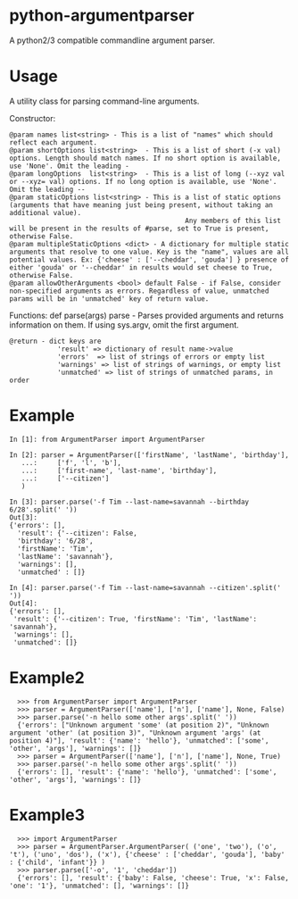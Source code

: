 # python-argumentparser
A python2/3 compatible commandline argument parser.

Usage
=====

A utility class for parsing command-line arguments.

Constructor:

    @param names list<string> - This is a list of "names" which should reflect each argument.
    @param shortOptions list<string>  - This is a list of short (-x val) options. Length should match names. If no short option is available, use 'None'. Omit the leading -
    @param longOptions  list<string>  - This is a list of long (--xyz val or --xyz= val) options. If no long option is available, use 'None'. Omit the leading --
    @param staticOptions list<string> - This is a list of static options (arguments that have meaning just being present, without taking an additional value).
                                                Any members of this list will be present in the results of #parse, set to True is present, otherwise False.
    @param multipleStaticOptions <dict> - A dictionary for multiple static arguments that resolve to one value. Key is the "name", values are all potential values. Ex: {'cheese' : ['--cheddar', 'gouda'] } presence of either 'gouda' or '--cheddar' in results would set cheese to True, otherwise False.
    @param allowOtherArguments <bool> default False - if False, consider non-specified arguments as errors. Regardless of value, unmatched params will be in 'unmatched' key of return value.


Functions:
    def parse(args)
        parse - Parses provided arguments and returns information on them. If using sys.argv, omit the first argument.

    @return - dict keys are
                'result' => dictionary of result name->value
                'errors'  => list of strings of errors or empty list
                'warnings' => list of strings of warnings, or empty list
                'unmatched' => list of strings of unmatched params, in order



Example
=======


    In [1]: from ArgumentParser import ArgumentParser

    In [2]: parser = ArgumentParser(['firstName', 'lastName', 'birthday'], 
       ...:     ['f', 'l', 'b'], 
       ...:     ['first-name', 'last-name', 'birthday'], 
       ...:     ['--citizen'] 
       )

    In [3]: parser.parse('-f Tim --last-name=savannah --birthday 6/28'.split(' '))
    Out[3]:
    {'errors': [],
      'result': {'--citizen': False,
      'birthday': '6/28',
      'firstName': 'Tim',
      'lastName': 'savannah'},
      'warnings': [],
      'unmatched' : []}

    In [4]: parser.parse('-f Tim --last-name=savannah --citizen'.split(' '))
    Out[4]:
    {'errors': [],
     'result': {'--citizen': True, 'firstName': 'Tim', 'lastName': 'savannah'},
     'warnings': [],
     'unmatched': []}



Example2
========

      >>> from ArgumentParser import ArgumentParser
      >>> parser = ArgumentParser(['name'], ['n'], ['name'], None, False)
      >>> parser.parse('-n hello some other args'.split(' '))
      {'errors': ["Unknown argument 'some' (at position 2)", "Unknown argument 'other' (at position 3)", "Unknown argument 'args' (at position 4)"], 'result': {'name': 'hello'}, 'unmatched': ['some', 'other', 'args'], 'warnings': []}
      >>> parser = ArgumentParser(['name'], ['n'], ['name'], None, True)
      >>> parser.parse('-n hello some other args'.split(' '))
      {'errors': [], 'result': {'name': 'hello'}, 'unmatched': ['some', 'other', 'args'], 'warnings': []}
 
Example3
========
        
      >>> import ArgumentParser
      >>> parser = ArgumentParser.ArgumentParser( ('one', 'two'), ('o', 't'), ('uno', 'dos'), ('x'), {'cheese' : ['cheddar', 'gouda'], 'baby' : {'child', 'infant'}} )
      >>> parser.parse(['-o', '1', 'cheddar'])
      {'errors': [], 'result': {'baby': False, 'cheese': True, 'x': False, 'one': '1'}, 'unmatched': [], 'warnings': []}
